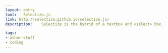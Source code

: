 ```yaml
---
layout: entry
tool:	Selectize.js
link: http://selectize.github.io/selectize.js/
description:	Selectize is the hybrid of a textbox and <select> box. It's jQuery-based and it's useful for tagging, contact lists, country selectors, and so on.

tags:
- other-stuff
- coding
---
```

